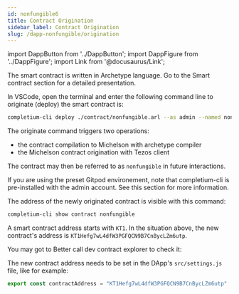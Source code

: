 ```yaml
---
id: nonfungible6
title: Contract Origination
sidebar_label: Contract Origination
slug: /dapp-nonfungible/origination
---
```


import DappButton from '../DappButton';
import DappFigure from '../DappFigure';
import Link from '@docusaurus/Link';

The smart contract is written in <Link to="/docs/dapp-tools/archetype">Archetype</Link> language. Go to the <Link to="">Smart contract</Link> section for a detailed presentation.

In VSCode, open the <Link to="/docs/dapp-tools/gitpod#open-terminal">terminal</Link> and enter the following command line to originate (deploy) the smart contract is:

```bash
completium-cli deploy ./contract/nonfungible.arl --as admin --named nonfungible
```

The <Link to="/docs/dapp-tools/completium-cli#deploy">originate command</Link> triggers two operations:
* the contract compilation to Michelson with archetype compiler
* the Michelson contract origination with Tezos client

The contract may then be referred to as `nonfungible` in future interactions.

If you are using the preset <Link to="/docs/dapp-tools/gitpod">Gitpod</Link> environement, note that <Link to="/docs/dapp-tools/completium-cli">completium-cli</Link> is pre-installed with the <Link to="/docs/dapp-tools/faucet#admin-account">admin</Link> account. See this section for more information.

The address of the newly originated contract is visible with this command:

```bash
completium-cli show contract nonfungible
```

A smart contract address starts with `KT1`. In the situation above, the new contract's address is `KT1Hefg7wL4dfW3PGFQCN9B7CnBycLZm6utp`.

You may got to <Link to="/docs/dapp-tools/bcd">Better call dev</Link> contract explorer to check it:

<DappButton url="https://better-call.dev/" txt="go to better call dev"/>

The new contract address needs to be set in the DApp's `src/settings.js` file, like for example:

```js
export const contractAddress = "KT1Hefg7wL4dfW3PGFQCN9B7CnBycLZm6utp"
```
